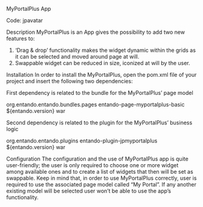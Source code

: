 MyPortalPlus App

Code: jpavatar

Description
MyPortalPlus is an App gives the possibility to add two new features to:

1. ‘Drag & drop’ functionality makes the widget dynamic within the grids as it can be selected and moved around page at will.
2. Swappable widget can be reduced in size, iconized at will by the user.

Installation
In order to install the MyPortalPlus, open the pom.xml file of your project and insert the following two dependencies:


First dependency is related to the bundle for the MyPortalPlus’ page model 

 <dependency>
        <groupId>org.entando.entando.bundles.pages</groupId>
        <artifactId>entando-page-myportalplus-basic</artifactId>
        <version>${entando.version}</version>
        <type>war</type>
</dependency>

Second dependency is related to the plugin for the MyPortalPlus’ business logic

 <dependency>
       <groupId>org.entando.entando.plugins</groupId>
       <artifactId>entando-plugin-jpmyportalplus</artifactId>
       <version>${entando.version}</version>
       <type>war</type>
</dependency>

Configuration
The configuration and the use of MyPortalPlus app is quite user-friendly;  the user is only required to choose one or more widget among available ones and to create a list of widgets that then will be set as swappable. 
Keep in mind that, in order to use MyPortalPlus correctly, user is required to use the associated page model called “My Portal”. If any another existing model will be selected user won’t be able to use the app’s functionality.

